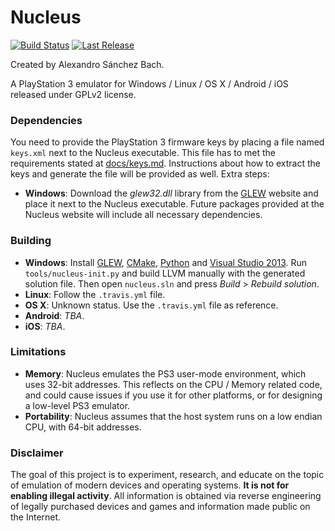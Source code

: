 ﻿Nucleus
=======
[![Build Status](https://travis-ci.org/AlexAltea/nucleus.svg)](https://travis-ci.org/AlexAltea/nucleus)
[![Last Release](https://img.shields.io/badge/version-0.0.4-brightgreen.svg?style=flat)](https://github.com/AlexAltea/nucleus/releases)

Created by Alexandro Sánchez Bach.

A PlayStation 3 emulator for Windows / Linux / OS X / Android / iOS released under GPLv2 license.

### Dependencies
You need to provide the PlayStation 3 firmware keys by placing a file named `keys.xml` next to the Nucleus executable. This file has to met the requirements stated at [docs/keys.md](https://github.com/AlexAltea/nucleus/blob/master/docs/keys.md). Instructions about how to extract the keys and generate the file will be provided as well. Extra steps:
* __Windows__: Download the *glew32.dll* library from the [GLEW](http://glew.sourceforge.net/index.html) website and place it next to the Nucleus executable. Future packages provided at the Nucleus website will include all necessary dependencies.

### Building
* __Windows__: Install [GLEW](http://glew.sourceforge.net/install.html), [CMake](http://www.cmake.org/download/), [Python](https://www.python.org/downloads/) and [Visual Studio 2013](http://www.visualstudio.com/). Run `tools/nucleus-init.py` and build LLVM manually with the generated solution file. Then open `nucleus.sln` and press *Build* > *Rebuild solution*.
* __Linux__: Follow the `.travis.yml` file.
* __OS X__: Unknown status. Use the `.travis.yml` file as reference.
* __Android__: *TBA*.
* __iOS__: *TBA*.

### Limitations
* __Memory__: Nucleus emulates the PS3 user-mode environment, which uses 32-bit addresses. This reflects on the CPU / Memory related code, and could cause issues if you use it for other platforms, or for designing a low-level PS3 emulator.
* __Portability__: Nucleus assumes that the host system runs on a low endian CPU, with 64-bit addresses.

### Disclaimer
The goal of this project is to experiment, research, and educate on the topic of emulation of modern devices and operating systems. **It is not for enabling illegal activity**. All information is obtained via reverse engineering of legally purchased devices and games and information made public on the Internet.
